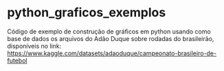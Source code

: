 # python_graficos_exemplos
Código de exemplo de construção de gráficos em python usando como base de dados os arquivos do Adão Duque sobre rodadas do brasileirão, disponíveis no link: https://www.kaggle.com/datasets/adaoduque/campeonato-brasileiro-de-futebol
